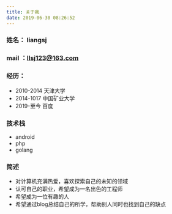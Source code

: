 ```yaml
---
title: 关于我
date: 2019-06-30 08:26:52
---
```

### 姓名： liangsj

### mail ：llsj123@163.com
### 经历：
- 2010-2014 天津大学
- 2014-1017 中国矿业大学
- 2019-至今     百度

### 技术栈
- android
- php
- golang

### 简述
- 对计算机充满热爱，喜欢探索自己的未知的领域
- 认可自己的职业，希望成为一名出色的工程师
- 希望成为一位有趣的人
- 希望通过blog总结自己的所学，帮助别人同时也找到自己的缺点

